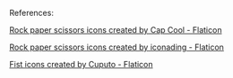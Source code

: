 References:

<a href="https://www.flaticon.com/free-icons/rock-paper-scissors" title="rock paper scissors icons">Rock paper scissors icons created by Cap Cool - Flaticon</a>

<a href="https://www.flaticon.com/free-icons/rock-paper-scissors" title="rock paper scissors icons">Rock paper scissors icons created by iconading - Flaticon</a>

<a href="https://www.flaticon.com/free-icons/fist" title="fist icons">Fist icons created by Cuputo - Flaticon</a>